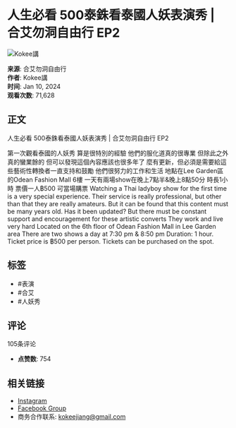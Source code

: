 # 人生必看 500泰銖看泰國人妖表演秀 | 合艾勿洞自由行 EP2

![Kokee講](https://i.ytimg.com/an/1kRrFXcRjyiBPUB3ICXegA/featured_channel.jpg?v=5e4bb239)

**来源**: 合艾勿洞自由行  
**作者**: Kokee講  
**时间**: Jan 10, 2024  
**观看次数**: 71,628  

## 正文

人生必看 500泰銖看泰國人妖表演秀 | 合艾勿洞自由行 EP2

第一次觀看泰國的人妖秀 算是很特別的經驗 他們的服化道真的很專業 但除此之外真的蠻業餘的 但可以發現這個內容應該也很多年了 麼有更新，但必須是需要給這些藝術性轉換者一直支持和鼓勵 他們很努力的工作和生活 地點在Lee Garden區的Odean Fashion Mall 6樓 一天有兩場show在晚上7點半&晚上8點50分 時長1小時 票價一人฿500 可當場購票 Watching a Thai ladyboy show for the first time is a very special experience. Their service is really professional, but other than that they are really amateurs. But it can be found that this content must be many years old. Has it been updated? But there must be constant support and encouragement for these artistic converts They work and live very hard Located on the 6th floor of Odean Fashion Mall in Lee Garden area There are two shows a day at 7:30 pm & 8:50 pm Duration: 1 hour. Ticket price is ฿500 per person. Tickets can be purchased on the spot.

## 标签
- #表演
- #合艾
- #人妖秀

## 评论
105条评论
- **点赞数**: 754

## 相关链接
- [Instagram](http://bit.ly/2Gv70S2)
- [Facebook Group](http://bit.ly/2Xufj6m)
- 商务合作联系: kokeejiang@gmail.com